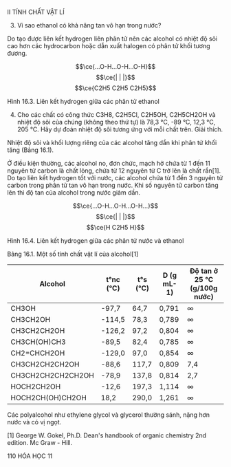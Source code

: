 II TÍNH CHẤT VẬT LÍ

3. Vì sao ethanol có khả năng tan vô hạn trong nước?

Do tạo được liên kết hydrogen liên phân tử nên các alcohol có nhiệt độ sôi cao hơn các hydrocarbon hoặc dẫn xuất halogen có phân tử khối tương đương.

$$\ce{...O-H...O-H...O-H}$$
$$\ce{| | |}$$
$$\ce{C2H5 C2H5 C2H5}$$

Hình 16.3. Liên kết hydrogen giữa các phân tử ethanol

4. Cho các chất có công thức C3H8, C2H5Cl, C2H5OH, C2H5CH2OH và nhiệt độ sôi của chúng (không theo thứ tự) là 78,3 °C, -89 °C, 12,3 °C, 205 °C. Hãy dự đoán nhiệt độ sôi tương ứng với mỗi chất trên. Giải thích.

Nhiệt độ sôi và khối lượng riêng của các alcohol tăng dần khi phân tử khối tăng (Bảng 16.1).

Ở điều kiện thường, các alcohol no, đơn chức, mạch hở chứa từ 1 đến 11 nguyên tử carbon là chất lỏng, chứa từ 12 nguyên tử C trở lên là chất rắn[1]. Do tạo liên kết hydrogen tốt với nước, các alcohol chứa từ 1 đến 3 nguyên tử carbon trong phân tử tan vô hạn trong nước. Khi số nguyên tử carbon tăng lên thì độ tan của alcohol trong nước giảm dần.

$$\ce{...O-H...O-H...O-H...}$$
$$\ce{| | |}$$
$$\ce{H C2H5 H}$$

Hình 16.4. Liên kết hydrogen giữa các phân tử nước và ethanol

Bảng 16.1. Một số tính chất vật lí của alcohol[1]

| Alcohol | t°nc (°C) | t°s (°C) | D (g mL-1) | Độ tan ở 25 °C (g/100g nước) |
|---------|-----------|----------|------------|------------------------------|
| CH3OH | -97,7 | 64,7 | 0,791 | ∞ |
| CH3CH2OH | -114,5 | 78,3 | 0,789 | ∞ |
| CH3CH2CH2OH | -126,2 | 97,2 | 0,804 | ∞ |
| CH3CH(OH)CH3 | -89,5 | 82,4 | 0,785 | ∞ |
| CH2=CHCH2OH | -129,0 | 97,0 | 0,854 | ∞ |
| CH3CH2CH2CH2OH | -88,6 | 117,7 | 0,809 | 7,4 |
| CH3CH2CH2CH2CH2OH | -78,9 | 137,8 | 0,814 | 2,7 |
| HOCH2CH2OH | -12,6 | 197,3 | 1,114 | ∞ |
| HOCH2CH(OH)CH2OH | 18,2 | 290,0 | 1,261 | ∞ |

Các polyalcohol như ethylene glycol và glycerol thường sánh, nặng hơn nước và có vị ngọt.

[1] George W. Gokel, Ph.D. Dean's handbook of organic chemistry 2nd edition. Mc Graw - Hill.

110 HÓA HỌC 11